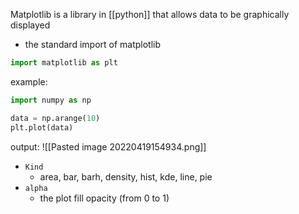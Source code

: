 Matplotlib is a library in [[python]] that allows data to be graphically displayed

- the standard import of matplotlib
``` python
import matplotlib as plt
```

example:
```python
import numpy as np

data = np.arange(10)
plt.plot(data)

```
output:
![[Pasted image 20220419154934.png]]


- `Kind`
	- area, bar, barh, density, hist, kde, line, pie
- `alpha`
	- the plot fill opacity (from 0 to 1)